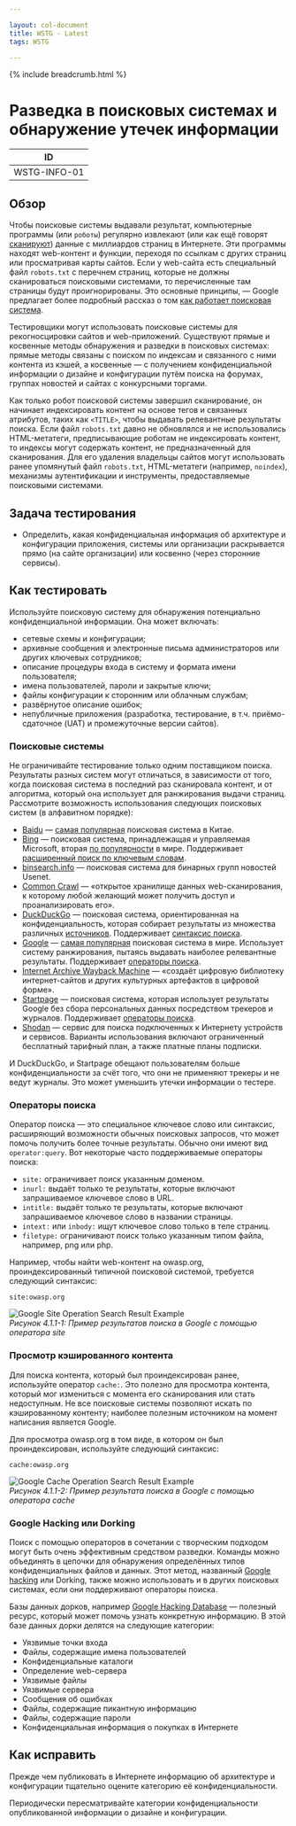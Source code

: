 ```yaml
---

layout: col-document
title: WSTG - Latest
tags: WSTG

---
```


{% include breadcrumb.html %}
# Разведка в поисковых системах и обнаружение утечек информации

|ID          |
|------------|
|WSTG-INFO-01|

## Обзор

Чтобы поисковые системы выдавали результат, компьютерные программы (или `роботы`) регулярно извлекают (или как ещё говорят [сканируют](https://en.wikipedia.org/wiki/Web_crawler)) данные с миллиардов страниц в Интернете. Эти программы находят web-контент и функции, переходя по ссылкам с других страниц или просматривая карты сайтов. Если у web-сайта есть специальный файл `robots.txt` с перечнем страниц, которые не должны сканироваться поисковыми системами, то перечисленные там страницы будут проигнорированы. Это основные принципы, — Google предлагает более подробный рассказ о том [как работает поисковая система](https://support.google.com/webmasters/answer/70897?hl=en).

Тестировщики могут использовать поисковые системы для рекогносцировки сайтов и web-приложений. Существуют прямые и косвенные методы обнаружения и разведки в поисковых системах: прямые методы связаны с поиском по индексам и связанного с ними контента из кэшей, а косвенные — с получением конфиденциальной информации о дизайне и конфигурации путём поиска на форумах, группах новостей и сайтах с конкурсными торгами.

Как только робот поисковой системы завершил сканирование, он начинает индексировать контент на основе тегов и связанных атрибутов, таких как `<TITLE>`, чтобы выдавать релевантные результаты поиска. Если файл `robots.txt` давно не обновлялся и не использовались HTML-метатеги, предписывающие роботам не индексировать контент, то индексы могут содержать контент, не предназначенный для сканирования. Для его удаления владельцы сайтов могут использовать ранее упомянутый файл `robots.txt`, HTML-метатеги (например, `noindex`), механизмы аутентификации и инструменты, предоставляемые поисковыми системами.

## Задача тестирования

- Определить, какая конфиденциальная информация об архитектуре и конфигурации приложения, системы или организации раскрывается прямо (на сайте организации) или косвенно (через сторонние сервисы).

## Как тестировать

Используйте поисковую систему для обнаружения потенциально конфиденциальной информации. Она может включать:

- сетевые схемы и конфигурации;
- архивные сообщения и электронные письма администраторов или других ключевых сотрудников;
- описание процедуры входа в систему и формата имени пользователя;
- имена пользователей, пароли и закрытые ключи;
- файлы конфигурации к сторонним или облачным службам;
- развёрнутое описание ошибок;
- непубличные приложения (разработка, тестирование, в т.ч. приёмо-сдаточное (UAT) и промежуточные версии сайтов).

### Поисковые системы

Не ограничивайте тестирование только одним поставщиком поиска. Результаты разных систем могут отличаться, в зависимости от того, когда поисковая система в последний раз сканировала контент, и от алгоритма, который она использует для ранжирования выдачи страниц. Рассмотрите возможность использования следующих поисковых систем (в алфавитном порядке):

- [Baidu](https://www.baidu.com/) — [самая популярная](https://en.wikipedia.org/wiki/Web_search_engine#Market_share) поисковая система в Китае.
- [Bing](https://www.bing.com/) — поисковая система, принадлежащая и управляемая Microsoft, вторая [по популярности](https://en.wikipedia.org/wiki/Web_search_engine#Market_share) в мире. Поддерживает [расширенный поиск по ключевым словам](http://help.bing.microsoft.com/#apex/18/en-US/10001/-1).
- [binsearch.info](https://binsearch.info/) — поисковая система для бинарных групп новостей Usenet.
- [Common Crawl](https://commoncrawl.org/) — «открытое хранилище данных web-сканирования, к которому любой желающий может получить доступ и проанализировать его».
- [DuckDuckGo](https://duckduckgo.com/) — поисковая система, ориентированная на конфиденциальность, которая собирает результаты из множества различных [источников](https://help.duckduckgo.com/results/sources/). Поддерживает [синтаксис поиска](https://help.duckduckgo.com/duckduckgo-help-pages/results/syntax/).
- [Google](https://www.google.com/) — [самая популярная](https://en.wikipedia.org/wiki/Web_search_engine#Market_share) поисковая система в мире. Использует систему ранжирования, пытаясь выдавать наиболее релевантные результаты. Поддерживает [операторы поиска](https://support.google.com/websearch/answer/2466433).
- [Internet Archive Wayback Machine](https://archive.org/web/) — «создаёт цифровую библиотеку интернет-сайтов и других культурных артефактов в цифровой форме».
- [Startpage](https://www.startpage.com/) — поисковая система, которая использует результаты Google без сбора персональных данных посредством трекеров и журналов. Поддерживает [операторы поиска](https://support.startpage.com/hc/en-us/articles/4521473758228-How-to-use-search-operators-Advanced-Search-).
- [Shodan](https://www.shodan.io/) — сервис для поиска подключенных к Интернету устройств и сервисов. Варианты использования включают ограниченный бесплатный тарифный план, а также платные планы подписки.

И DuckDuckGo, и Startpage обещают пользователям больше конфиденциальности за счёт того, что они не применяют трекеры и не ведут журналы. Это может уменьшить утечки информации о тестере.

### Операторы поиска

Оператор поиска — это специальное ключевое слово или синтаксис, расширяющий возможности обычных поисковых запросов, что может помочь получить более точные результаты. Обычно они имеют вид  `operator:query`. Вот некоторые часто поддерживаемые операторы поиска:

- `site:` ограничивает поиск указанным доменом.
- `inurl:` выдаёт только те результаты, которые включают запрашиваемое ключевое слово в URL.
- `intitle:` выдаёт только те результаты, которые включают запрашиваемое ключевое слово в названии страницы.
- `intext:` или `inbody:` ищут ключевое слово только в теле страниц.
- `filetype:` ограничивают поиск только указанным типом файла, например, png или php.

Например, чтобы найти web-контент на owasp.org, проиндексированный типичной поисковой системой, требуется следующий синтаксис:

```text
site:owasp.org
```

![Google Site Operation Search Result Example](images/Google_site_Operator_Search_Results_Example_20200406.png)\
*Рисунок 4.1.1-1: Пример результатов поиска в Google с помощью оператора site*

### Просмотр кэшированного контента

Для поиска контента, который был проиндексирован ранее, используйте оператор `cache:`. Это полезно для просмотра контента, который мог измениться с момента его сканирования или стать недоступным. Не все поисковые системы позволяют искать по кэшированному контенту; наиболее полезным источником на момент написания является Google.

Для просмотра owasp.org в том виде, в котором он был проиндексирован, используйте следующий синтаксис:

```text
cache:owasp.org
```

![Google Cache Operation Search Result Example](images/Google_cache_Operator_Search_Results_Example_20200406.png)\
*Рисунок 4.1.1-2: Пример результата поиска в Google с помощью оператора cache*

### Google Hacking или Dorking

Поиск с помощью операторов в сочетании с творческим подходом могут быть очень эффективным средством разведки. Команды можно объединять в цепочки для обнаружения определённых типов конфиденциальных файлов и данных. Этот метод, названный [Google hacking](https://en.wikipedia.org/wiki/Google_hacking) или Dorking, также можно использовать и в других поисковых системах, если они поддерживают операторы поиска.

Базы данных дорков, например [Google Hacking Database](https://www.exploit-db.com/google-hacking-database) — полезный ресурс, который может помочь узнать конкретную информацию. В этой базе данных дорки делятся на следующие категории:

- Уязвимые точки входа
- Файлы, содержащие имена пользователей
- Конфиденциальные каталоги
- Определение web-сервера
- Уязвимые файлы
- Уязвимые сервера
- Сообщения об ошибках
- Файлы, содержащие пикантную информацию
- Файлы, содержащие пароли
- Конфиденциальная информация о покупках в Интернете

## Как исправить

Прежде чем публиковать в Интернете информацию об архитектуре и конфигурации тщательно оцените категорию её конфиденциальности.

Периодически пересматривайте категории конфиденциальности опубликованной информации о дизайне и конфигурации.
